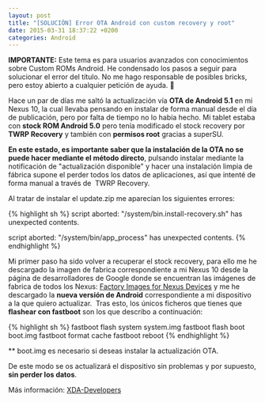 ```yaml
---
layout: post
title: "[SOLUCIÓN] Error OTA Android con custom recovery y root"
date: 2015-03-31 18:37:22 +0200
categories: Android
---
```

**IMPORTANTE:** Este tema es para usuarios avanzados con conocimientos sobre Custom ROMs Android. He condensado los pasos a seguir para solucionar el error del título. No me hago responsable de posibles bricks, pero estoy abierto a cualquier petición de ayuda. 🙂

Hace un par de días me saltó la actualización vía **OTA de Android 5.1** en mi Nexus 10, la cual llevaba pensando en instalar de forma manual desde el día de publicación, pero por falta de tiempo no lo había hecho. Mi tablet estaba con **stock ROM Android 5.0** pero tenía modificado el stock recovery por **TWRP Recovery** y también con **permisos root** gracias a superSU.

**En este estado, es importante saber que la instalación de la OTA no se puede hacer mediante el método directo**, pulsando instalar mediante la notificación de "actualización disponible" y hacer una instalación limpia de fábrica supone el perder todos los datos de aplicaciones, así que intenté de forma manual a través de  TWRP Recovery.

Al tratar de instalar el update.zip me aparecían los siguientes errores:

{% highlight sh %}
script aborted: "/system/bin.install-recovery.sh" has unexpected contents.

script aborted: "/system/bin/app_process" has unexpected contents.
{% endhighlight %}

Mi primer paso ha sido volver a recuperar el stock recovery, para ello me he descargado la imagen de fabrica correspondiente a mi Nexus 10 desde la página de desarrolladores de Google donde se encuentran las imágenes de fabrica de todos los Nexus: [Factory Images for Nexus Devices](https://developers.google.com/android/nexus/images) y me he descargado la **nueva versión de Android** correspondiente a mi dispositivo a la que quiero actualizar.  Tras esto, los únicos ficheros que tienes que **flashear con fastboot** son los que describo a continuación:

{% highlight sh %}
fastboot flash system system.img
fastboot flash boot boot.img
fastboot format cache
fastboot reboot
{% endhighlight %}

** boot.img es necesario si deseas instalar la actualización OTA.

De este modo se os actualizará el dispositivo sin problemas y por supuesto, **sin perder los datos**.

Más información: [XDA-Developers](http://forum.xda-developers.com/showthread.php?t=2380113&page=41)

&nbsp;